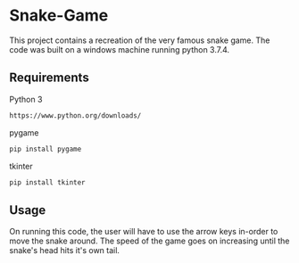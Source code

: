# Snake-Game

This project contains a recreation of the very famous snake game. The code was built on a windows machine running python 3.7.4.

## Requirements
Python 3
```bash
https://www.python.org/downloads/
```
pygame
```bash
pip install pygame
```
tkinter
```bash
pip install tkinter
```

## Usage

On running this code, the user will have to use the arrow keys in-order to move the snake around. The speed of the game goes on increasing until the snake's head hits it's own tail.
